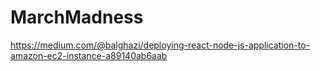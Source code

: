 # MarchMadness
https://medium.com/@balghazi/deploying-react-node-js-application-to-amazon-ec2-instance-a89140ab6aab